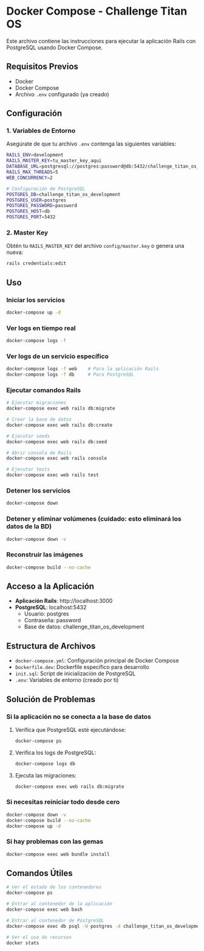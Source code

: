 # Docker Compose - Challenge Titan OS

Este archivo contiene las instrucciones para ejecutar la aplicación Rails con PostgreSQL usando Docker Compose.

## Requisitos Previos

- Docker
- Docker Compose
- Archivo `.env` configurado (ya creado)

## Configuración

### 1. Variables de Entorno

Asegúrate de que tu archivo `.env` contenga las siguientes variables:

```bash
RAILS_ENV=development
RAILS_MASTER_KEY=tu_master_key_aqui
DATABASE_URL=postgresql://postgres:password@db:5432/challenge_titan_os_development
RAILS_MAX_THREADS=5
WEB_CONCURRENCY=2

# Configuración de PostgreSQL
POSTGRES_DB=challenge_titan_os_development
POSTGRES_USER=postgres
POSTGRES_PASSWORD=password
POSTGRES_HOST=db
POSTGRES_PORT=5432
```

### 2. Master Key

Obtén tu `RAILS_MASTER_KEY` del archivo `config/master.key` o genera una nueva:

```bash
rails credentials:edit
```

## Uso

### Iniciar los servicios

```bash
docker-compose up -d
```

### Ver logs en tiempo real

```bash
docker-compose logs -f
```

### Ver logs de un servicio específico

```bash
docker-compose logs -f web    # Para la aplicación Rails
docker-compose logs -f db     # Para PostgreSQL
```

### Ejecutar comandos Rails

```bash
# Ejecutar migraciones
docker-compose exec web rails db:migrate

# Crear la base de datos
docker-compose exec web rails db:create

# Ejecutar seeds
docker-compose exec web rails db:seed

# Abrir consola de Rails
docker-compose exec web rails console

# Ejecutar tests
docker-compose exec web rails test
```

### Detener los servicios

```bash
docker-compose down
```

### Detener y eliminar volúmenes (cuidado: esto eliminará los datos de la BD)

```bash
docker-compose down -v
```

### Reconstruir las imágenes

```bash
docker-compose build --no-cache
```

## Acceso a la Aplicación

- **Aplicación Rails**: http://localhost:3000
- **PostgreSQL**: localhost:5432
  - Usuario: postgres
  - Contraseña: password
  - Base de datos: challenge_titan_os_development

## Estructura de Archivos

- `docker-compose.yml`: Configuración principal de Docker Compose
- `Dockerfile.dev`: Dockerfile específico para desarrollo
- `init.sql`: Script de inicialización de PostgreSQL
- `.env`: Variables de entorno (creado por ti)

## Solución de Problemas

### Si la aplicación no se conecta a la base de datos

1. Verifica que PostgreSQL esté ejecutándose:
   ```bash
   docker-compose ps
   ```

2. Verifica los logs de PostgreSQL:
   ```bash
   docker-compose logs db
   ```

3. Ejecuta las migraciones:
   ```bash
   docker-compose exec web rails db:migrate
   ```

### Si necesitas reiniciar todo desde cero

```bash
docker-compose down -v
docker-compose build --no-cache
docker-compose up -d
```

### Si hay problemas con las gemas

```bash
docker-compose exec web bundle install
```

## Comandos Útiles

```bash
# Ver el estado de los contenedores
docker-compose ps

# Entrar al contenedor de la aplicación
docker-compose exec web bash

# Entrar al contenedor de PostgreSQL
docker-compose exec db psql -U postgres -d challenge_titan_os_development

# Ver el uso de recursos
docker stats
```
